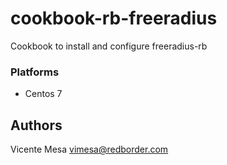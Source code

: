 # cookbook-rb-freeradius

Cookbook to install and configure freeradius-rb
### Platforms

- Centos 7

## Authors
Vicente Mesa <vimesa@redborder.com>
